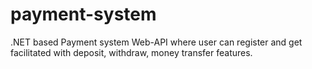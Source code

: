 # payment-system
.NET based Payment system Web-API where user can register and get facilitated with deposit, withdraw, money transfer features.
